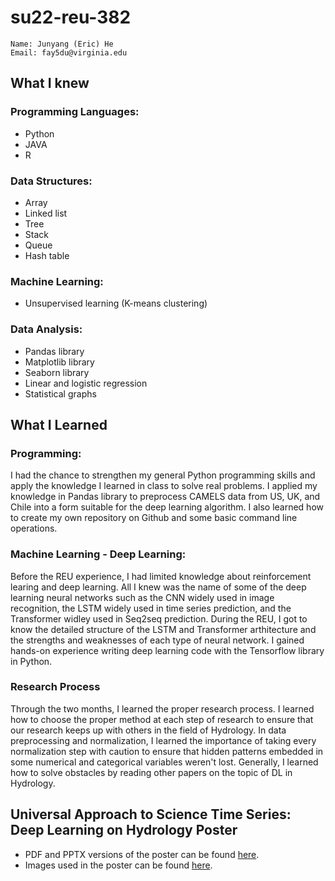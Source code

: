 # su22-reu-382
```
Name: Junyang (Eric) He
Email: fay5du@virginia.edu
```

## What I knew
### Programming Languages:
- Python
- JAVA
- R

### Data Structures:
- Array
- Linked list
- Tree
- Stack
- Queue
- Hash table

### Machine Learning:
- Unsupervised learning (K-means clustering)

### Data Analysis:
- Pandas library
- Matplotlib library
- Seaborn library
- Linear and logistic regression
- Statistical graphs


## What I Learned
### Programming:
I had the chance to strengthen my general Python programming skills and apply the knowledge I learned in class to solve real problems. I applied my knowledge in Pandas library to preprocess CAMELS data from US, UK, and Chile into a form suitable for the deep learning algorithm. 
I also learned how to create my own repository on Github and some basic command line operations. 


### Machine Learning - Deep Learning:
Before the REU experience, I had limited knowledge about reinforcement learing and deep learning. All I knew was the name of some of the deep learning neural networks such as the CNN widely used in image recognition, the LSTM widely used in time series prediction, and the Transformer widley used in Seq2seq prediction. During the REU, I got to know the detailed structure of the LSTM and Transformer arthitecture and the strengths and weaknesses of each type of neural network. I gained hands-on experience writing deep learning code with the Tensorflow library in Python.


### Research Process
Through the two months, I learned the proper research process. I learned how to choose the proper method at each step of research to ensure that our research keeps up with others in the field of Hydrology. In data preprocessing and normalization, I learned the importance of taking every normalization step with caution to ensure that hidden patterns embedded in some numerical and categorical variables weren't lost. Generally, I learned how to solve obstacles by reading other papers on the topic of DL in Hydrology.


## Universal Approach to Science Time Series: Deep Learning on Hydrology Poster
- PDF and PPTX versions of the poster can be found [here](https://github.com/cybertraining-dsc/su22-reu-382/tree/main/poster).
- Images used in the poster can be found [here](https://github.com/cybertraining-dsc/su22-reu-382/tree/main/images).







